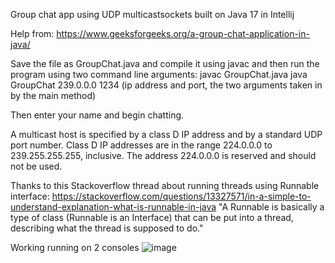 Group chat app using UDP multicastsockets built on Java 17 in Intellij

Help from: https://www.geeksforgeeks.org/a-group-chat-application-in-java/

Save the file as GroupChat.java and compile it using javac and then run the program using two command line arguments: 
javac GroupChat.java
java GroupChat 239.0.0.0 1234   (ip address and port, the two arguments taken in by the main method)

Then enter your name and begin chatting.

A multicast host is specified by a class D IP address and by a standard UDP port number. Class D IP addresses are in the range 224.0.0.0 to 239.255.255.255, inclusive. The address 224.0.0.0 is reserved and should not be used.

Thanks to this Stackoverflow thread about running threads using Runnable interface: https://stackoverflow.com/questions/13327571/in-a-simple-to-understand-explanation-what-is-runnable-in-java
"A Runnable is basically a type of class (Runnable is an Interface) that can be put into a thread, describing what the thread is supposed to do."

Working running on 2 consoles
![image](https://github.com/Strawhorse/GroupChat/assets/47267071/7e8e5318-234c-45cd-9df4-94b177b84d03)
